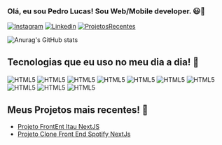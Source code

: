 

### Olá, eu sou Pedro Lucas! Sou Web/Mobile developer. 😃🚀

[![Instagram](https://img.shields.io/badge/Instagram-E4405F?style=for-the-badge&logo=instagram&logoColor=white)](instagram.com/devpls)
[![Linkedin](https://img.shields.io/badge/LinkedIn-0077B5?style=for-the-badge&logo=linkedin&logoColor=white)](https://www.linkedin.com/in/pedrolucc11/)
[![ProjetosRecentes](https://img.shields.io/badge/Vercel-000000?style=for-the-badge&logo=vercel&logoColor=white)](https://landingpageitau.vercel.app/)

![Anurag's GitHub stats](https://github-readme-stats.vercel.app/api?username=webdevpls&show_icons=true&theme=dracula)

## Tecnologias que eu uso no meu dia a dia! 👀

<div style="display: inline_block><br/>
<img  align="center" alt="HTML5" src="https://img.shields.io/badge/HTML5-E34F26?style=for-the-badge&logo=html5&logoColor=white"/>
<img  align="center" alt="HTML5" src="https://img.shields.io/badge/JavaScript-323330?style=for-the-badge&logo=javascript&logoColor=F7DF1E"/>
<img  align="center" alt="HTML5" src="https://img.shields.io/badge/CSS-239120?&style=for-the-badge&logo=css3&logoColor=white"/>
<img  align="center" alt="HTML5" src="https://img.shields.io/badge/TypeScript-007ACC?style=for-the-badge&logo=typescript&logoColor=white"/>
<img  align="center" alt="HTML5" src="https://img.shields.io/badge/React-20232A?style=for-the-badge&logo=react&logoColor=61DAFB"/>
<img  align="center" alt="HTML5" src="https://img.shields.io/badge/Next-black?style=for-the-badge&logo=next.js&logoColor=white"/>
<img  align="center" alt="HTML5" src="https://img.shields.io/badge/Java-ED8B00?style=for-the-badge&logo=openjdk&logoColor=white"/>
<img  align="center" alt="HTML5" src="https://img.shields.io/badge/React_Native-20232A?style=for-the-badge&logo=react&logoColor=61DAFB"/>
<img  align="center" alt="HTML5" src="https://img.shields.io/badge/Tailwind_CSS-38B2AC?style=for-the-badge&logo=tailwind-css&logoColor=white"/>
<img  align="center" alt="HTML5" src="https://img.shields.io/badge/Bootstrap-563D7C?style=for-the-badge&logo=bootstrap&logoColor=white"/>
<img  align="center" alt="HTML5" src="https://img.shields.io/badge/MySQL-00000F?style=for-the-badge&logo=mysql&logoColor=white"/>




</div>


## Meus Projetos mais recentes! 🚀
- [Projeto FrontEnt Itau NextJS](https://landingpageitau.vercel.app/)
- [Projeto Clone Front End Spotify NextJs](https://spotify-clone-front-end.vercel.app/)

